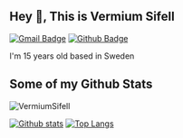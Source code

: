 ## Hey 👋, This is Vermium Sifell
[![Gmail Badge](https://img.shields.io/badge/-vermium@zyner.org-c14438?style=flat&logo=Gmail&logoColor=white&link=mailto:vermium@zyner.org)](mailto:vermium@zyner.org) [![Github Badge](https://img.shields.io/badge/-VermiumSifell-grey?style=flat&logo=github&logoColor=white&link=https://github.com/VermiumSifell/)](https://www.github.com/VermiumSifell/) <p align='left'>I'm 15 years old based in Sweden</p>
## Some of my Github Stats
<p align=left> <img src=https://komarev.com/ghpvc/?username=VermiumSifell alt=VermiumSifell /> </p>

[![Github stats](https://github-readme-stats.vercel.app/api?username=VermiumSifell&show_icons=true&include_all_commits=true)](https://github.com/VermiumSifell/github-readme-stats)
[![Top Langs](https://github-readme-stats.vercel.app/api/top-langs/?username=VermiumSifell&layout=compact)](https://github.com/VermiumSifell/github-readme-stats)
